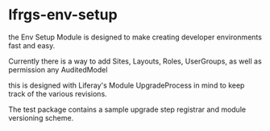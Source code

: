 # lfrgs-env-setup

the Env Setup Module is designed to make creating developer environments fast and easy.

Currently there is a way to add Sites, Layouts, Roles, UserGroups, as well as 
permission any AuditedModel

this is designed with Liferay's Module UpgradeProcess in mind to keep track of the
various revisions.

The test package contains a sample upgrade step registrar and module versioning 
scheme.
